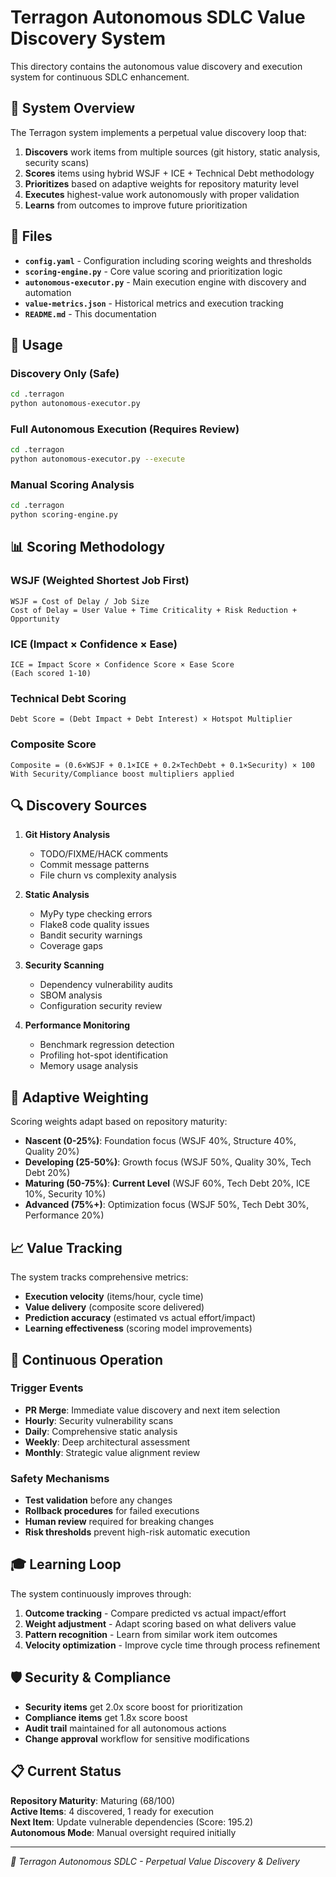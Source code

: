 # Terragon Autonomous SDLC Value Discovery System

This directory contains the autonomous value discovery and execution system for continuous SDLC enhancement.

## 🎯 System Overview

The Terragon system implements a perpetual value discovery loop that:

1. **Discovers** work items from multiple sources (git history, static analysis, security scans)
2. **Scores** items using hybrid WSJF + ICE + Technical Debt methodology  
3. **Prioritizes** based on adaptive weights for repository maturity level
4. **Executes** highest-value work autonomously with proper validation
5. **Learns** from outcomes to improve future prioritization

## 📁 Files

- **`config.yaml`** - Configuration including scoring weights and thresholds
- **`scoring-engine.py`** - Core value scoring and prioritization logic
- **`autonomous-executor.py`** - Main execution engine with discovery and automation
- **`value-metrics.json`** - Historical metrics and execution tracking
- **`README.md`** - This documentation

## 🚀 Usage

### Discovery Only (Safe)
```bash
cd .terragon
python autonomous-executor.py
```

### Full Autonomous Execution (Requires Review)
```bash
cd .terragon  
python autonomous-executor.py --execute
```

### Manual Scoring Analysis
```bash
cd .terragon
python scoring-engine.py
```

## 📊 Scoring Methodology

### WSJF (Weighted Shortest Job First)
```
WSJF = Cost of Delay / Job Size
Cost of Delay = User Value + Time Criticality + Risk Reduction + Opportunity
```

### ICE (Impact × Confidence × Ease)
```
ICE = Impact Score × Confidence Score × Ease Score
(Each scored 1-10)
```

### Technical Debt Scoring
```
Debt Score = (Debt Impact + Debt Interest) × Hotspot Multiplier
```

### Composite Score
```
Composite = (0.6×WSJF + 0.1×ICE + 0.2×TechDebt + 0.1×Security) × 100
With Security/Compliance boost multipliers applied
```

## 🔍 Discovery Sources

1. **Git History Analysis**
   - TODO/FIXME/HACK comments
   - Commit message patterns
   - File churn vs complexity analysis

2. **Static Analysis**
   - MyPy type checking errors
   - Flake8 code quality issues
   - Bandit security warnings
   - Coverage gaps

3. **Security Scanning**
   - Dependency vulnerability audits
   - SBOM analysis
   - Configuration security review

4. **Performance Monitoring**
   - Benchmark regression detection
   - Profiling hot-spot identification
   - Memory usage analysis

## 🎯 Adaptive Weighting

Scoring weights adapt based on repository maturity:

- **Nascent (0-25%)**: Foundation focus (WSJF 40%, Structure 40%, Quality 20%)
- **Developing (25-50%)**: Growth focus (WSJF 50%, Quality 30%, Tech Debt 20%)  
- **Maturing (50-75%)**: **Current Level** (WSJF 60%, Tech Debt 20%, ICE 10%, Security 10%)
- **Advanced (75%+)**: Optimization focus (WSJF 50%, Tech Debt 30%, Performance 20%)

## 📈 Value Tracking

The system tracks comprehensive metrics:

- **Execution velocity** (items/hour, cycle time)
- **Value delivery** (composite score delivered)
- **Prediction accuracy** (estimated vs actual effort/impact)
- **Learning effectiveness** (scoring model improvements)

## 🔄 Continuous Operation

### Trigger Events
- **PR Merge**: Immediate value discovery and next item selection
- **Hourly**: Security vulnerability scans
- **Daily**: Comprehensive static analysis  
- **Weekly**: Deep architectural assessment
- **Monthly**: Strategic value alignment review

### Safety Mechanisms
- **Test validation** before any changes
- **Rollback procedures** for failed executions
- **Human review** required for breaking changes
- **Risk thresholds** prevent high-risk automatic execution

## 🎓 Learning Loop

The system continuously improves through:

1. **Outcome tracking** - Compare predicted vs actual impact/effort
2. **Weight adjustment** - Adapt scoring based on what delivers value
3. **Pattern recognition** - Learn from similar work item outcomes
4. **Velocity optimization** - Improve cycle time through process refinement

## 🛡️ Security & Compliance

- **Security items** get 2.0x score boost for prioritization
- **Compliance items** get 1.8x score boost
- **Audit trail** maintained for all autonomous actions
- **Change approval** workflow for sensitive modifications

## 📋 Current Status

**Repository Maturity**: Maturing (68/100)  
**Active Items**: 4 discovered, 1 ready for execution  
**Next Item**: Update vulnerable dependencies (Score: 195.2)  
**Autonomous Mode**: Manual oversight required initially  

---

*🤖 Terragon Autonomous SDLC - Perpetual Value Discovery & Delivery*